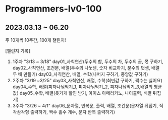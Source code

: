 # Programmers-lv0-100
## 2023.03.13 ~ 06.20
주 10개씩 10주간, 100개 챌린지!

[챌린지 기록]
1. 1주차 "3/13 ~ 3/18"
    day01_사칙연산(두수의 합, 두수의 차, 두수의 곱, 몫 구하기,
    day02_사칙연산, 조건문, 배열(두수의 나눗셈, 숫자 비교하기, 분수의 덧셈, 배열 두 배 만들기)
    day03_사칙연산, 배열, 수학(나머지 구하기, 중앙값 구하기)
2. 2주차 "3/19 ~3/25"
    day03_사칙연산, 배열, 수학(최빈값 구하기, 짝수는 싫어요)
    day04_수학, 배열(피자나눠먹기_1, 피자나눠먹기_2, 피자나눠먹기_3,배열의 평균값)
    day05_수학, 배열(옷가게 할인 받기, 아이스 아메리카노, 나이출력, 배열 뒤집기)
3. 3주차 "3/26 ~ 4/1"
    day06_문자열, 반복문, 출력, 배열, 조건문(문자열 뒤집기, 직각삼각형 출력하기, 짝수 홀수 개수, 문자 반복 출력하기)
